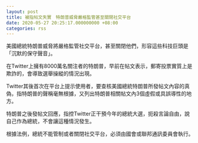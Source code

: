 ```yaml
---
layout: post
title: 被指帖文失實　特朗普威脅嚴格監管甚至關閉社交平台
date: 2020-05-27 20:25:17.000000000 +08:00
categories: rss
---
```


美國總統特朗普威脅將嚴格監管社交平台，甚至關閉他們，形容這些科技巨頭是「沉默的保守聲音」。

在Twitter上擁有8000萬名關注者的特朗普，早前在帖文表示，郵寄投票實質上是欺詐的，會導致選舉操縱的情況出現。

Twitter其後首次在平台上提示使用者，要查核美國總統特朗普所發帖文內容的真偽，指特朗普的聲稱毫無根據，又列出特朗普相關帖文內3個虛假或具誤導性的地方。

特朗普之後發帖文回應，指控Twitter正干預今年的總統大選，扼殺言論自由，說自己作為總統，不會讓這種情況發生。

根據法例，總統不能管制或者關閉社交平台，必須由國會或聯邦通訊委員會執行。
